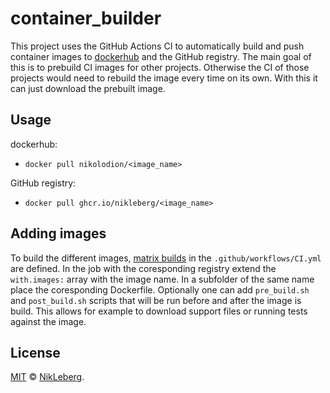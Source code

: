 # container_builder
This project uses the GitHub Actions CI to automatically build and push container images to [dockerhub](https://hub.docker.com/) and the GitHub registry. The main goal of this is to prebuild CI images for other projects. Otherwise the CI of those projects would need to rebuild the image every time on its own. With this it can just download the prebuilt image.

## Usage
dockerhub:
- `docker pull nikolodion/<image_name>`

GitHub registry:
- `docker pull ghcr.io/nikleberg/<image_name>`

## Adding images
To build the different images, [matrix builds](https://docs.github.com/en/actions/using-jobs/using-a-build-matrix-for-your-jobs) in the `.github/workflows/CI.yml` are defined.
In the job with the coresponding registry extend the `with.images:` array with the image name. In a subfolder of the same name place the coresponding Dockerfile. Optionally one can add `pre_build.sh` and `post_build.sh` scripts that will be run before and after the image is build. This allows for example to download support files or running tests against the image.

## License
[MIT](LICENSE) © [NikLeberg](https://github.com/NikLeberg).
